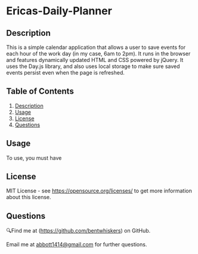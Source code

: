 # Ericas-Daily-Planner

## Description 
This is a simple calendar application that allows a user to save events for each hour of the work day (in my case, 6am to 2pm). It runs in the browser and features dynamically updated HTML and CSS powered by jQuery. It uses the Day.js library, and also uses local storage to make sure saved events persist even when the page is refreshed. 

## Table of Contents
1. [Description](#description)
2. [Usage](#usage)
3. [License](#license)
4. [Questions](#questions)

## Usage
To use, you must have 
## License
MIT License - see https://opensource.org/licenses/ to get more information about this license.

## Questions
 🔍Find me at (https://github.com/bentwhiskers) on GitHub.

 Email me at abbott1414@gmail.com for further questions.